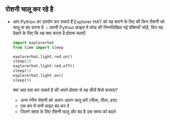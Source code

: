 ## रोशनी चालू कर रहे है

- आप Python का उपयोग कर सकते हैं Explorer HAT को यह बताने के लिए की किन रौशनी को चालू या बंद करना है । अपनी Python फ़ाइल में कोड की निम्नलिखित नई पंक्तियाँ जोड़ें, फिर यह देखने के लिए कि यह क्या करता है प्रोग्राम चलाएँ:
    
    ```python
    import explorerhat
    from time import sleep
    
    explorerhat.light.red.on()
    sleep(2)
    explorerhat.light.red.off()
    sleep(1)
    explorerhat.light.on()
    sleep(5)
    ```
    
    क्या आप पता कर सकते है की अपने प्रोग्राम से यह चीज़ें कैसे करवाए?
    
    - अन्य रंगीन रोशनी को अलग-अलग चालू करें (नीला, पीला, हरा)
    - एक बार में सभी लाइट बंद कर दें
    - जितने समय के लिए रौशनी चालू और बंद है उस समय को बदले